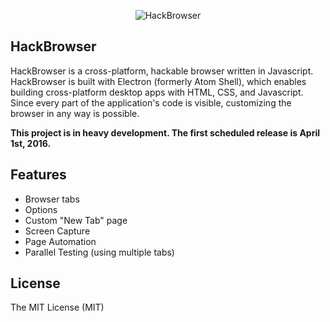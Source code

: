 <p align="center"><img src="http://www.hackbrowser.com/images/github-readme-image.png" alt="HackBrowser" /></p>

## HackBrowser

HackBrowser is a cross-platform, hackable browser written in Javascript. HackBrowser is built with Electron (formerly Atom Shell), which enables building cross-platform desktop apps with HTML, CSS, and Javascript. Since every part of the application's code is visible, customizing the browser in any way is possible. 

**This project is in heavy development. The first scheduled release is April 1st, 2016.**

## Features

- Browser tabs
- Options
- Custom "New Tab" page
- Screen Capture
- Page Automation
- Parallel Testing (using multiple tabs)


## License

The MIT License (MIT)
